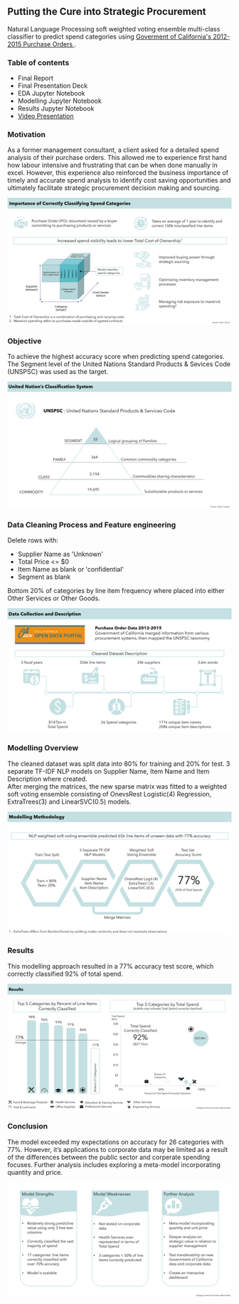 ## Putting the Cure into Strategic Procurement

Natural Language Processing soft weighted voting ensemble multi-class classifier to predict spend categories using [Goverment of California's 2012-2015 Purchase Orders ](https://data.ca.gov/dataset/purchase-order-data/resource/bb82edc5-9c78-44e2-8947-68ece26197c5). 

### Table of contents
* Final Report  
* Final Presentation Deck  
* EDA Jupyter Notebook   
* Modelling Jupyter Notebook  
* Results Jupyter Notebook  
* [Video Presentation](http://www.youtube.com/watch?v=XC6w5jzgaEU&t=2s)

### Motivation
As a former management consultant, a client asked for a detailed spend analysis of their purchase orders. This allowed me to experience first hand how labour intensive and frustrating that can be when done manually in excel. However, this experience also reinforced the business importance of timely and accurate spend analysis to identify cost saving opportunities and ultimately facilitate strategic procurement decision making and sourcing. 

![](images/spend_cube.PNG)

### Objective
To achieve the highest accuracy score when predicting spend categories. The Segment level of the United Nations Standard Products & Sevices Code (UNSPSC) was used as the target.

![](images/UNSPSC.PNG)

### Data Cleaning Process and Feature engineering 
Delete rows with:  
* Supplier Name as 'Unknown'  
* Total Price <= $0  
* Item Name as blank or 'confidential'  
* Segment as blank  

Bottom 20% of categories by line item frequency where placed into either Other Services or Other Goods.  

![](images/data.PNG)

### Modelling Overview
The cleaned dataset was split data into 80% for training and 20% for test.
3 separate TF-IDF NLP models on Supplier Name, Item Name and Item Description where created.  
After merging the matrices, the new sparse matrix was fitted to a weighted soft voting ensemble consisting of OnevsRest Logistic(4) Regression, ExtraTrees(3) and LinearSVC(0.5) models.

![](images/modelling.PNG)

### Results
This modelling approach resulted in a 77% accuracy test score, which correctly classified 92% of total spend.

![](images/results.PNG)

### Conclusion
The model exceeded my expectations on accuracy for 26 categories with 77%. However, it’s applications to corporate data may be limited as a result of the differences between the public sector and corperate spending focuses. Further analysis includes exploring a meta-model incorporating quantity and price.

![](images/conclusion.PNG)
